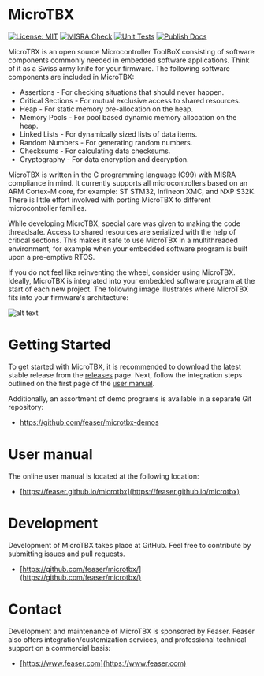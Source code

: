 # MicroTBX
[![License: MIT](https://img.shields.io/badge/License-MIT-yellow.svg)](https://opensource.org/licenses/MIT) [![MISRA Check](https://github.com/feaser/microtbx/actions/workflows/misra_check.yml/badge.svg)](https://github.com/feaser/microtbx/actions/workflows/misra_check.yml) [![Unit Tests](https://github.com/feaser/microtbx/actions/workflows/unit_tests.yml/badge.svg)](https://github.com/feaser/microtbx/actions/workflows/unit_tests.yml) [![Publish Docs](https://github.com/feaser/microtbx/actions/workflows/publish_docs.yml/badge.svg)](https://github.com/feaser/microtbx/actions/workflows/publish_docs.yml)

MicroTBX is an open source Microcontroller ToolBoX consisting of software components commonly needed in embedded software applications. Think of it as a Swiss army knife for your firmware. The following software components are included in MicroTBX:

* Assertions - For checking situations that should never happen.
* Critical Sections - For mutual exclusive access to shared resources.
* Heap - For static memory pre-allocation on the heap.
* Memory Pools - For pool based dynamic memory allocation on the heap.
* Linked Lists - For dynamically sized lists of data items.
* Random Numbers - For generating random numbers.
* Checksums - For calculating data checksums.
* Cryptography - For data encryption and decryption.

MicroTBX is written in the C programming language (C99) with MISRA compliance in mind. It currently supports all microcontrollers based on an ARM Cortex-M core, for example: ST STM32, Infineon XMC, and NXP S32K. There is little effort involved with porting MicroTBX to different microcontroller families.

While developing MicroTBX, special care was given to making the code threadsafe. Access to shared resources are serialized with the help of critical sections. This makes it safe to use MicroTBX in a multithreaded environment, for example when your embedded software program is built upon a pre-emptive RTOS.

If you do not feel like reinventing the wheel, consider using MicroTBX. Ideally, MicroTBX is integrated into your embedded software program at the start of each new project. The following image illustrates where MicroTBX fits into your firmware's architecture:

![alt text](docs/images/software_architecture.png "Software architecture with MicroTBX")

# Getting Started

To get started with MicroTBX, it is recommended to download the latest stable release from the [releases](https://github.com/feaser/microtbx/releases/) page. Next, follow the integration steps outlined on the first page of the [user manual](https://feaser.github.io/microtbx).

Additionally, an assortment of demo programs is available in a separate Git repository: 

* https://github.com/feaser/microtbx-demos

# User manual

The online user manual is located at the following location:

* [https://feaser.github.io/microtbx](https://feaser.github.io/microtbx)

# Development

Development of MicroTBX takes place at GitHub. Feel free to contribute by submitting issues and pull requests.

* [https://github.com/feaser/microtbx/](https://github.com/feaser/microtbx/)

# Contact

Development and maintenance of MicroTBX is sponsored by Feaser. Feaser also offers integration/customization services, and professional technical support on a commercial basis:

* [https://www.feaser.com](https://www.feaser.com)
